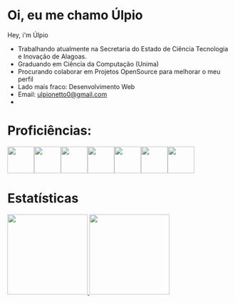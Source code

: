 # Oi, eu me chamo Úlpio
Hey, i'm Úlpio

- Trabalhando atualmente na Secretaria do Estado de Ciência Tecnologia e Inovação de Alagoas.
- Graduando em Ciência da Computação (Unima)
- Procurando colaborar em Projetos OpenSource para melhorar o meu perfil
- Lado mais fraco: Desenvolvimento Web
- Email: ulpionetto0@gmail.com
- 

# Proficiências:
<img src="https://cdn.jsdelivr.net/gh/devicons/devicon/icons/python/python-original.svg" width="60" height="60" /><img src="https://cdn.jsdelivr.net/gh/devicons/devicon/icons/javascript/javascript-original.svg" width="60" height="60" /><img src="https://cdn.jsdelivr.net/gh/devicons/devicon/icons/linux/linux-original.svg"  width="60" height="60"/><img src="https://cdn.jsdelivr.net/gh/devicons/devicon/icons/go/go-original-wordmark.svg" width="60" height="60" /><img src="https://cdn.jsdelivr.net/gh/devicons/devicon/icons/java/java-original.svg" width="60" height="60" /><img src="https://cdn.jsdelivr.net/gh/devicons/devicon/icons/git/git-original.svg" width="60" height="60" /><img src="https://cdn.jsdelivr.net/gh/devicons/devicon/icons/github/github-original.svg" width="60" height="60" />

# Estatísticas
<div>
<a href="https://github.com/Ulpio">
<img loading="lazy" height="180em" src="https://github-readme-stats.vercel.app/api/top-langs/?username=Ulpio&layout=compact&langs_count=7&theme=dracula"/>
<img loading="lazy" height="180em" src="https://github-readme-stats.vercel.app/api?username=Ulpio&show_icons=true&theme=dracula&include_all_commits=true&count_private=true"/>
</div>
